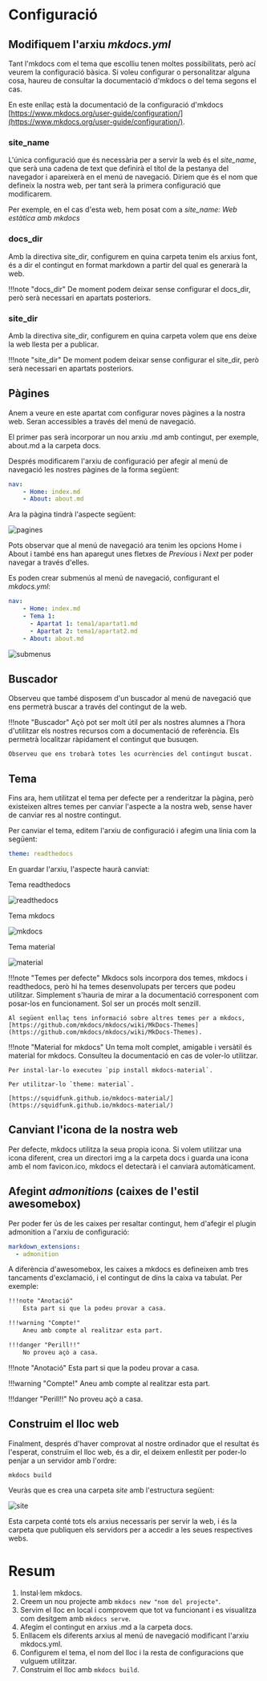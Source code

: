 # Configuració

## Modifiquem l'arxiu *mkdocs.yml*

Tant l'mkdocs com el tema que escolliu tenen moltes possibilitats, però ací veurem la configuració bàsica. Si voleu configurar o personalitzar alguna cosa, haureu de consultar la documentació d'mkdocs o del tema segons el cas.

En este enllaç està la documentació de la configuració d'mkdocs [https://www.mkdocs.org/user-guide/configuration/](https://www.mkdocs.org/user-guide/configuration/).

### site_name

L'única configuració que és necessària per a servir la web és el *site_name*, que serà una cadena de text que definirà el títol de la pestanya del navegador i apareixerà en el menú de navegació. Diriem que és el nom que defineix la nostra web, per tant serà la primera configuració que modificarem.

Per exemple, en el cas d'esta web, hem posat com a *site_name: Web estàtica amb mkdocs*

### docs_dir

Amb la directiva site_dir, configurem en quina carpeta tenim els arxius font, és a dir el contingut en format markdown a partir del qual es generarà la web.

!!!note "docs_dir"
    De moment podem deixar sense configurar el docs_dir, però serà necessari en apartats posteriors.

### site_dir

Amb la directiva site_dir, configurem en quina carpeta volem que ens deixe la web llesta per a publicar.

!!!note "site_dir"
    De moment podem deixar sense configurar el site_dir, però serà necessari en apartats posteriors.

## Pàgines

Anem a veure en este apartat com configurar noves pàgines a la nostra web. Seran accessibles a través del menú de navegació.

El primer pas serà incorporar un nou arxiu .md amb contingut, per exemple, about.md a la carpeta docs.

Després modificarem l'arxiu de configuració per afegir al menú de navegació les nostres pàgines de la forma següent:

```yaml
nav:
    - Home: index.md
    - About: about.md
```
Ara la pàgina tindrà l'aspecte següent:

![pagines](img/pagines.png)

Pots observar que al menú de navegació ara tenim les opcions Home i About i també ens han aparegut unes fletxes de *Previous* i *Next* per poder navegar a través d'elles.

Es poden crear submenús al menú de navegació, configurant el *mkdocs.yml*:

```yaml
nav:
    - Home: index.md
    - Tema 1:
      - Apartat 1: tema1/apartat1.md
      - Apartat 2: tema1/apartat2.md
    - About: about.md
```

![submenus](img/submenus.png)

## Buscador

Observeu que també disposem d'un buscador al menú de navegació que ens permetrà buscar a través del contingut de la web. 

!!!note "Buscador" 
    Açò pot ser molt útil per als nostres alumnes a l'hora d'utilitzar els nostres recursos com a documentació de referència. Els permetrà localitzar ràpidament el contingut que busuqen.

    Observeu que ens trobarà totes les ocurrències del contingut buscat.

## Tema

Fins ara, hem utilitzat el tema per defecte per a renderitzar la pàgina, però existeixen altres temes per canviar l'aspecte a la nostra web, sense haver de canviar res al nostre contingut.

Per canviar el tema, editem l'arxiu de configuració i afegim una línia com la següent:

```yaml
theme: readthedocs
```
En guardar l'arxiu, l'aspecte haurà canviat:

Tema readthedocs

![readthedocs](img/readthedocs.png)

Tema mkdocs

![mkdocs](img/tema_mkdocs.png)

Tema material

![material](img/tema_material.png)


!!!note "Temes per defecte"
    Mkdocs sols incorpora dos temes, mkdocs i readthedocs, però hi ha temes desenvolupats per tercers que podeu utilitzar. Simplement s'hauria de mirar a la documentació corresponent com posar-los en funcionament. Sol ser un procés molt senzill. 

    Al següent enllaç tens informació sobre altres temes per a mkdocs, [https://github.com/mkdocs/mkdocs/wiki/MkDocs-Themes](https://github.com/mkdocs/mkdocs/wiki/MkDocs-Themes).

!!!note "Material for mkdocs"
    Un tema molt complet, amigable i versàtil és material for mkdocs. Consulteu la documentació en cas de voler-lo utilitzar. 
    
    Per instal·lar-lo executeu `pip install mkdocs-material`.

    Per utilitzar-lo `theme: material`.

    [https://squidfunk.github.io/mkdocs-material/](https://squidfunk.github.io/mkdocs-material/)

## Canviant l'icona de la nostra web

Per defecte, mkdocs utilitza la seua propia icona. Si volem utilitzar una icona diferent, crea un directori img a la carpeta docs i guarda una icona amb el nom favicon.ico, mkdocs el detectarà i el canviarà automàticament.

## Afegint *admonitions* (caixes de l'estil awesomebox)

Per poder fer ús de les caixes per resaltar contingut, hem d'afegir el plugin admonition a l'arxiu de configuració:

```yaml
markdown_extensions:
  - admonition
```

A diferència d'awesomebox, les caixes a mkdocs es defineixen amb tres tancaments d'exclamació, i el contingut de dins la caixa va tabulat. Per exemple:

```markdown
!!!note "Anotació"
    Esta part si que la podeu provar a casa.

!!!warning "Compte!"
    Aneu amb compte al realitzar esta part.

!!!danger "Perill!!"
    No proveu açò a casa.
```

!!!note "Anotació"
    Esta part si que la podeu provar a casa.

!!!warning "Compte!"
    Aneu amb compte al realitzar esta part.

!!!danger "Perill!!"
    No proveu açò a casa.

## Construim el lloc web

Finalment, després d'haver comprovat al nostre ordinador que el resultat és l'esperat, construïm el lloc web, és a dir, el deixem enllestit per poder-lo penjar a un servidor amb l'ordre:

```sh
mkdocs build
```

Veuràs que es crea una carpeta *site* amb l'estructura següent:

![site](img/site.png)

Esta carpeta conté tots els arxius necessaris per servir la web, i és la carpeta que publiquen els servidors per a accedir a les seues respectives webs.

# Resum

1. Instal·lem mkdocs.
2. Creem un nou projecte amb `mkdocs new "nom del projecte"`.
3. Servim el lloc en local i comprovem que tot va funcionant i es visualitza com desitgem amb `mkdocs serve`.
4. Afegim el contingut en arxius .md a la carpeta docs.
5. Enllacem els diferents arxius al menú de navegació modificant l'arxiu mkdocs.yml.
6. Configurem el tema, el nom del lloc i la resta de configuracions que vulguem utilitzar.
7. Construim el lloc amb `mkdocs build`.